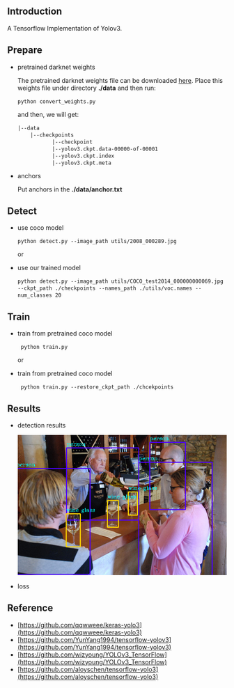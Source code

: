 ## Introduction

A Tensorflow Implementation of Yolov3.

## Prepare

+ pretrained darknet weights

    The pretrained darknet weights file can be downloaded [here](https://pjreddie.com/media/files/yolov3.weights). Place this weights file under directory **./data** and then run:
    
    ```
    python convert_weights.py
    ```
    
    and then, we will get:
    
    ```
    |--data
        |--checkpoints
               |--checkpoint
               |--yolov3.ckpt.data-00000-of-00001
               |--yolov3.ckpt.index
               |--yolov3.ckpt.meta 
    
    ```

+ anchors

    Put anchors in the **./data/anchor.txt**

## Detect

+ use coco model

    ```
    python detect.py --image_path utils/2008_000289.jpg
    ```
    or

+ use our trained model

    ```
    python detect.py --image_path utils/COCO_test2014_000000000069.jpg --ckpt_path ./checkpoints --names_path ./utils/voc.names --num_classes 20
    ```

## Train

+ train from pretrained coco model

    ```
     python train.py
    ```
    
    or

+ train from pretrained coco model

    ```
     python train.py --restore_ckpt_path ./chcekpoints
    ```   

## Results

+ detection results

    ![](./results/COCO_test2014_000000000069_pred.png)

+ loss

## Reference
+ [https://github.com/qqwweee/keras-yolo3](https://github.com/qqwweee/keras-yolo3)
+ [https://github.com/YunYang1994/tensorflow-yolov3](https://github.com/YunYang1994/tensorflow-yolov3)
+ [https://github.com/wizyoung/YOLOv3_TensorFlow](https://github.com/wizyoung/YOLOv3_TensorFlow)
+ [https://github.com/aloyschen/tensorflow-yolo3](https://github.com/aloyschen/tensorflow-yolo3)